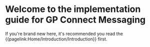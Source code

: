 # Welcome to the implementation guide for GP Connect Messaging

If you're brand new here, it's recommended you read the {{pagelink:Home/Introduction/Introduction}} first.
